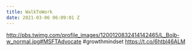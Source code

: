 ```yaml
---
title: WalkToWork
date: 2021-03-06 06:09:01 Z
---
```


 http://pbs.twimg.com/profile_images/1200120832414142465/L_Bojb-w_normal.jpg#MSFTAdvocate #growthmindset https://t.co/6htbl46ALM